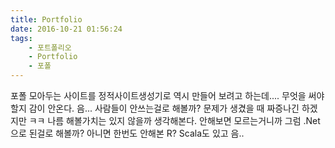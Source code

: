 ```yaml
---
title: Portfolio
date: 2016-10-21 01:56:24
tags:
    - 포트폴리오
    - Portfolio
    - 포폴
---
```


포폴 모아두는 사이트를 정적사이트생성기로 역시 만들어 보려고 하는데....
무엇을 써야할지 감이 안온다.
음...
사람들이 안쓰는걸로 해볼까?
문제가 생겼을 때 짜증나긴 하겠지만 ㅋㅋ
나름 해볼가치는 있지 않을까 생각해본다.
안해보면 모르는거니까 그럼 .Net으로 된걸로 해볼까?
아니면 한번도 안해본 R?
Scala도 있고 음..